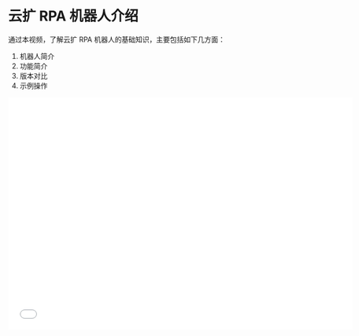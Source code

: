 # 云扩 RPA 机器人介绍

通过本视频，了解云扩 RPA 机器人的基础知识，主要包括如下几方面：

1. 机器人简介
2. 功能简介
3. 版本对比
4. 示例操作

<iframe src="//player.bilibili.com/player.html?aid=890167346&bvid=BV1QP4y1p7HL&cid=400077133&page=1" scrolling="no" border="0" frameborder="no" framespacing="0" allowfullscreen="true"  width="700px" height="472px"> </iframe>
